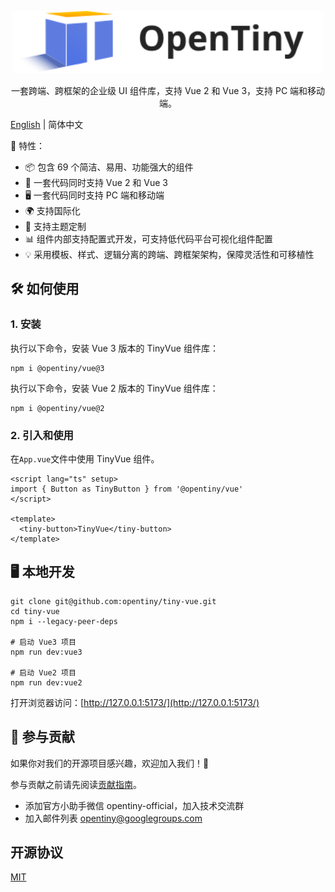 <p align="center">
  <a href="https://opentiny.design/tiny-vue" target="_blank" rel="noopener noreferrer">
    <img alt="OpenTiny Logo" src="logo.svg" height="100" style="max-width:100%;">
  </a>
</p>

<p align="center">一套跨端、跨框架的企业级 UI 组件库，支持 Vue 2 和 Vue 3，支持 PC 端和移动端。</p>

[English](README.md) | 简体中文

🌈 特性：

- 📦 包含 69 个简洁、易用、功能强大的组件
- 🖖 一套代码同时支持 Vue 2 和 Vue 3
- 🖥️ 一套代码同时支持 PC 端和移动端
- 🌍 支持国际化
- 🎨 支持主题定制
- 📊 组件内部支持配置式开发，可支持低代码平台可视化组件配置
- 💡 采用模板、样式、逻辑分离的跨端、跨框架架构，保障灵活性和可移植性

## 🛠️ 如何使用

### 1. 安装

执行以下命令，安装 Vue 3 版本的 TinyVue 组件库：

```shell
npm i @opentiny/vue@3
```

执行以下命令，安装 Vue 2 版本的 TinyVue 组件库：

```shell
npm i @opentiny/vue@2
```

### 2. 引入和使用

在`App.vue`文件中使用 TinyVue 组件。

```vue
<script lang="ts" setup>
import { Button as TinyButton } from '@opentiny/vue'
</script>

<template>
  <tiny-button>TinyVue</tiny-button>
</template>
```

## 🖥️ 本地开发

```shell
git clone git@github.com:opentiny/tiny-vue.git
cd tiny-vue
npm i --legacy-peer-deps

# 启动 Vue3 项目
npm run dev:vue3

# 启动 Vue2 项目
npm run dev:vue2
```

打开浏览器访问：[http://127.0.0.1:5173/](http://127.0.0.1:5173/)

## 🤝 参与贡献

如果你对我们的开源项目感兴趣，欢迎加入我们！🎉

参与贡献之前请先阅读[贡献指南](CONTRIBUTING.zh-CN.md)。

- 添加官方小助手微信 opentiny-official，加入技术交流群
- 加入邮件列表 opentiny@googlegroups.com

## 开源协议

[MIT](LICENSE)

